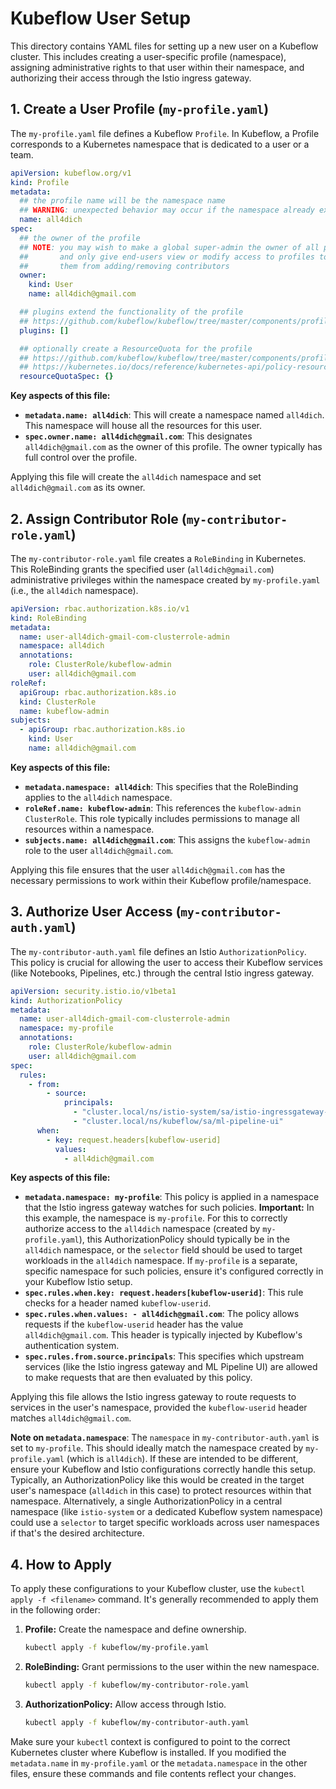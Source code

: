 # Kubeflow User Setup

This directory contains YAML files for setting up a new user on a Kubeflow cluster. This includes creating a user-specific profile (namespace), assigning administrative rights to that user within their namespace, and authorizing their access through the Istio ingress gateway.

## 1. Create a User Profile (`my-profile.yaml`)

The `my-profile.yaml` file defines a Kubeflow `Profile`. In Kubeflow, a Profile corresponds to a Kubernetes namespace that is dedicated to a user or a team.

```yaml
apiVersion: kubeflow.org/v1
kind: Profile
metadata:
  ## the profile name will be the namespace name
  ## WARNING: unexpected behavior may occur if the namespace already exists
  name: all4dich
spec:
  ## the owner of the profile
  ## NOTE: you may wish to make a global super-admin the owner of all profiles
  ##       and only give end-users view or modify access to profiles to prevent
  ##       them from adding/removing contributors
  owner:
    kind: User
    name: all4dich@gmail.com

  ## plugins extend the functionality of the profile
  ## https://github.com/kubeflow/kubeflow/tree/master/components/profile-controller#plugins
  plugins: []

  ## optionally create a ResourceQuota for the profile
  ## https://github.com/kubeflow/kubeflow/tree/master/components/profile-controller#resourcequotaspec
  ## https://kubernetes.io/docs/reference/kubernetes-api/policy-resources/resource-quota-v1/#ResourceQuotaSpec
  resourceQuotaSpec: {}
```

**Key aspects of this file:**

*   **`metadata.name: all4dich`**: This will create a namespace named `all4dich`. This namespace will house all the resources for this user.
*   **`spec.owner.name: all4dich@gmail.com`**: This designates `all4dich@gmail.com` as the owner of this profile. The owner typically has full control over the profile.

Applying this file will create the `all4dich` namespace and set `all4dich@gmail.com` as its owner.

## 2. Assign Contributor Role (`my-contributor-role.yaml`)

The `my-contributor-role.yaml` file creates a `RoleBinding` in Kubernetes. This RoleBinding grants the specified user (`all4dich@gmail.com`) administrative privileges within the namespace created by `my-profile.yaml` (i.e., the `all4dich` namespace).

```yaml
apiVersion: rbac.authorization.k8s.io/v1
kind: RoleBinding
metadata:
  name: user-all4dich-gmail-com-clusterrole-admin
  namespace: all4dich
  annotations:
    role: ClusterRole/kubeflow-admin
    user: all4dich@gmail.com
roleRef:
  apiGroup: rbac.authorization.k8s.io
  kind: ClusterRole
  name: kubeflow-admin
subjects:
  - apiGroup: rbac.authorization.k8s.io
    kind: User
    name: all4dich@gmail.com
```

**Key aspects of this file:**

*   **`metadata.namespace: all4dich`**: This specifies that the RoleBinding applies to the `all4dich` namespace.
*   **`roleRef.name: kubeflow-admin`**: This references the `kubeflow-admin` `ClusterRole`. This role typically includes permissions to manage all resources within a namespace.
*   **`subjects.name: all4dich@gmail.com`**: This assigns the `kubeflow-admin` role to the user `all4dich@gmail.com`.

Applying this file ensures that the user `all4dich@gmail.com` has the necessary permissions to work within their Kubeflow profile/namespace.

## 3. Authorize User Access (`my-contributor-auth.yaml`)

The `my-contributor-auth.yaml` file defines an Istio `AuthorizationPolicy`. This policy is crucial for allowing the user to access their Kubeflow services (like Notebooks, Pipelines, etc.) through the central Istio ingress gateway.

```yaml
apiVersion: security.istio.io/v1beta1
kind: AuthorizationPolicy
metadata:
  name: user-all4dich-gmail-com-clusterrole-admin
  namespace: my-profile
  annotations:
    role: ClusterRole/kubeflow-admin
    user: all4dich@gmail.com
spec:
  rules:
    - from:
        - source:
            principals:
              - "cluster.local/ns/istio-system/sa/istio-ingressgateway-service-account"
              - "cluster.local/ns/kubeflow/sa/ml-pipeline-ui"
      when:
        - key: request.headers[kubeflow-userid]
          values:
            - all4dich@gmail.com
```

**Key aspects of this file:**

*   **`metadata.namespace: my-profile`**: This policy is applied in a namespace that the Istio ingress gateway watches for such policies. **Important:** In this example, the namespace is `my-profile`. For this to correctly authorize access to the `all4dich` namespace (created by `my-profile.yaml`), this AuthorizationPolicy should typically be in the `all4dich` namespace, or the `selector` field should be used to target workloads in the `all4dich` namespace. If `my-profile` is a separate, specific namespace for such policies, ensure it's configured correctly in your Kubeflow Istio setup.
*   **`spec.rules.when.key: request.headers[kubeflow-userid]`**: This rule checks for a header named `kubeflow-userid`.
*   **`spec.rules.when.values: - all4dich@gmail.com`**: The policy allows requests if the `kubeflow-userid` header has the value `all4dich@gmail.com`. This header is typically injected by Kubeflow's authentication system.
*   **`spec.rules.from.source.principals`**: This specifies which upstream services (like the Istio ingress gateway and ML Pipeline UI) are allowed to make requests that are then evaluated by this policy.

Applying this file allows the Istio ingress gateway to route requests to services in the user's namespace, provided the `kubeflow-userid` header matches `all4dich@gmail.com`.

**Note on `metadata.namespace`**: The `namespace` in `my-contributor-auth.yaml` is set to `my-profile`. This should ideally match the namespace created by `my-profile.yaml` (which is `all4dich`). If these are intended to be different, ensure your Kubeflow and Istio configurations correctly handle this setup. Typically, an AuthorizationPolicy like this would be created in the target user's namespace (`all4dich` in this case) to protect resources within that namespace. Alternatively, a single AuthorizationPolicy in a central namespace (like `istio-system` or a dedicated Kubeflow system namespace) could use a `selector` to target specific workloads across user namespaces if that's the desired architecture.

## 4. How to Apply

To apply these configurations to your Kubeflow cluster, use the `kubectl apply -f <filename>` command. It's generally recommended to apply them in the following order:

1.  **Profile:** Create the namespace and define ownership.
    ```bash
    kubectl apply -f kubeflow/my-profile.yaml
    ```

2.  **RoleBinding:** Grant permissions to the user within the new namespace.
    ```bash
    kubectl apply -f kubeflow/my-contributor-role.yaml
    ```

3.  **AuthorizationPolicy:** Allow access through Istio.
    ```bash
    kubectl apply -f kubeflow/my-contributor-auth.yaml
    ```

Make sure your `kubectl` context is configured to point to the correct Kubernetes cluster where Kubeflow is installed. If you modified the `metadata.name` in `my-profile.yaml` or the `metadata.namespace` in the other files, ensure these commands and file contents reflect your changes.
